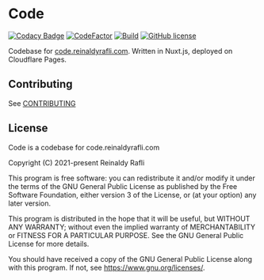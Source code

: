# Code

[![Codacy Badge](https://app.codacy.com/project/badge/Grade/9d8edaee380a43bcb89a28222c34a4b0)](https://www.codacy.com/gh/aldy505/code/dashboard?utm_source=github.com&amp;utm_medium=referral&amp;utm_content=aldy505/code&amp;utm_campaign=Badge_Grade) [![CodeFactor](https://www.codefactor.io/repository/github/aldy505/code/badge)](https://www.codefactor.io/repository/github/aldy505/code) [![Build](https://github.com/aldy505/code/actions/workflows/ci.yml/badge.svg)](https://github.com/aldy505/code/actions/workflows/ci.yml) [![GitHub license](https://img.shields.io/github/license/aldy505/code)](https://github.com/aldy505/code)

Codebase for [code.reinaldyrafli.com](https://code.reinaldyrafli.com). Written in Nuxt.js, deployed on Cloudflare Pages.

## Contributing

See [CONTRIBUTING](https://github.com/aldy505/code/blob/master/CONTRIBUTING.md)

## License

Code is a codebase for code.reinaldyrafli.com

Copyright (C) 2021-present Reinaldy Rafli

This program is free software: you can redistribute it and/or modify
it under the terms of the GNU General Public License as published by
the Free Software Foundation, either version 3 of the License, or
(at your option) any later version.

This program is distributed in the hope that it will be useful,
but WITHOUT ANY WARRANTY; without even the implied warranty of
MERCHANTABILITY or FITNESS FOR A PARTICULAR PURPOSE.  See the
GNU General Public License for more details.

You should have received a copy of the GNU General Public License
along with this program.  If not, see <https://www.gnu.org/licenses/>.